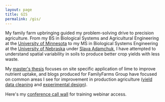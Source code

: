 ```yaml
---
layout: page
title: GIS
permalink: /gis/
---
```

My family farm upbringing guided my problem-solving drive to precision agriculture. From my BS in Biological Systems and Agricultural Engineering at the [University of Minnesota][] to my MS in Biological Systems Engineering at the [University of Nebraska][] under [Slava Adamchuk][], I have attempted to understand spatial variability in soils to produce better crop yields with less waste. 

My [master's thesis][] focuses on site specific application of lime to improve nutrient uptake, and blogs produced for FamilyFarms Group have focused on common areas I see for improvement in production agriculture ([yield data cleaning][] and [experimental design][]). 

Here's my [conference call wall][] for training webinar access.

[University of Minnesota]: http://bbe.umn.edu/undergraduate/bbe
[University of Nebraska]: http://engineering.unl.edu/bse/
[Slava Adamchuk]: http://www.mcgill.ca/bioeng/faculty-and-staff/viacheslav-adamchuk 
[master's thesis]: http://digitalcommons.unl.edu/biosysengdiss/19/
[yield data cleaning]: http://familyfarmsgroup.com/three-errors-watch-yield-data/
[experimental design]: http://familyfarmsgroup.com/gis-data/
[conference call wall]: https://www.freeconferencecall.com/wall/ajonjak 

